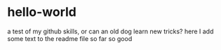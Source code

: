 # hello-world
a test of my github skills, or can an old dog learn new tricks?
here I add some text to the readme file
so far so good
